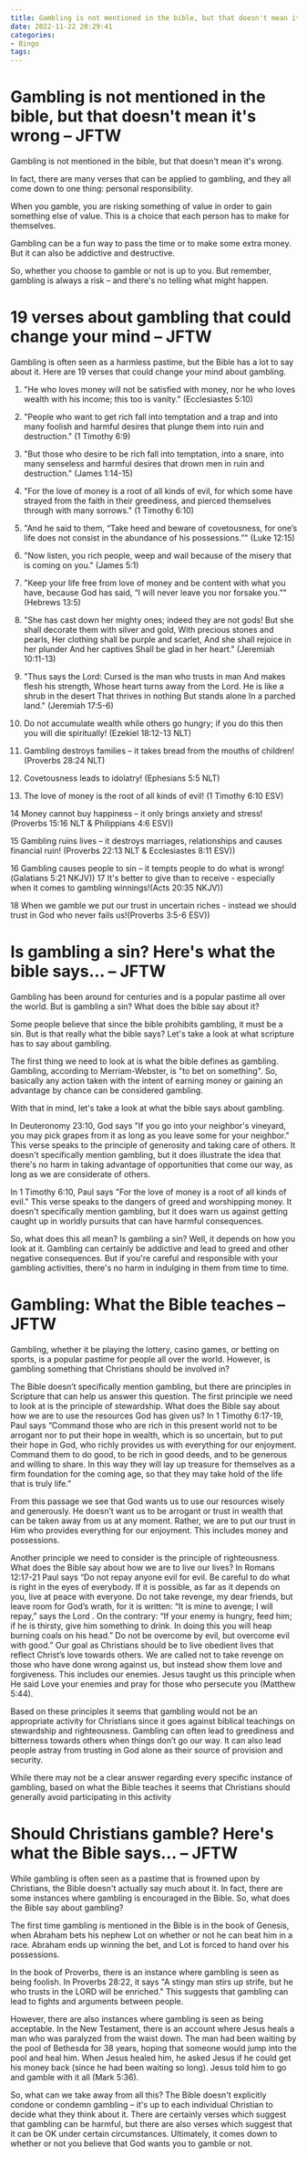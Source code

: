 ```yaml
---
title: Gambling is not mentioned in the bible, but that doesn't mean it's wrong – JFTW
date: 2022-11-22 20:29:41
categories:
- Bingo
tags:
---
```



#  Gambling is not mentioned in the bible, but that doesn't mean it's wrong – JFTW

Gambling is not mentioned in the bible, but that doesn't mean it's wrong.

In fact, there are many verses that can be applied to gambling, and they all come down to one thing: personal responsibility.

When you gamble, you are risking something of value in order to gain something else of value. This is a choice that each person has to make for themselves.

Gambling can be a fun way to pass the time or to make some extra money. But it can also be addictive and destructive.

So, whether you choose to gamble or not is up to you. But remember, gambling is always a risk – and there's no telling what might happen.

#  19 verses about gambling that could change your mind – JFTW

Gambling is often seen as a harmless pastime, but the Bible has a lot to say about it. Here are 19 verses that could change your mind about gambling.

1. "He who loves money will not be satisfied with money, nor he who loves wealth with his income; this too is vanity." (Ecclesiastes 5:10)

2. "People who want to get rich fall into temptation and a trap and into many foolish and harmful desires that plunge them into ruin and destruction." (1 Timothy 6:9)

3. "But those who desire to be rich fall into temptation, into a snare, into many senseless and harmful desires that drown men in ruin and destruction." (James 1:14-15)

4. "For the love of money is a root of all kinds of evil, for which some have strayed from the faith in their greediness, and pierced themselves through with many sorrows." (1 Timothy 6:10)

5. "And he said to them, “Take heed and beware of covetousness, for one’s life does not consist in the abundance of his possessions.”" (Luke 12:15)

6. "Now listen, you rich people, weep and wail because of the misery that is coming on you." (James 5:1)

7. "Keep your life free from love of money and be content with what you have, because God has said, “I will never leave you nor forsake you.”" (Hebrews 13:5)

8. "She has cast down her mighty ones; indeed they are not gods! But she shall decorate them with silver and gold, With precious stones and pearls, Her clothing shall be purple and scarlet, And she shall rejoice in her plunder And her captives Shall be glad in her heart." (Jeremiah 10:11-13)

9. "Thus says the Lord: Cursed is the man who trusts in man And makes flesh his strength, Whose heart turns away from the Lord. He is like a shrub in the desert That thrives in nothing But stands alone In a parched land." (Jeremiah 17:5-6)


10. Do not accumulate wealth while others go hungry; if you do this then you will die spiritually! (Ezekiel 18:12-13 NLT)

11. Gambling destroys families – it takes bread from the mouths of children! (Proverbs 28:24 NLT)

12. Covetousness leads to idolatry! (Ephesians 5:5 NLT)

13. The love of money is the root of all kinds of evil! (1 Timothy 6:10 ESV) 

14 Money cannot buy happiness – it only brings anxiety and stress! (Proverbs 15:16 NLT & Philippians 4:6 ESV)) 

15 Gambling ruins lives – it destroys marriages, relationships and causes financial ruin! (Proverbs 22:13 NLT & Ecclesiastes 8:11 ESV)) 

16 Gambling causes people to sin – it tempts people to do what is wrong!(Galatians 5:21 NKJV))  17 It's better to give than to receive - especially when it comes to gambling winnings!(Acts 20:35 NKJV)) 

18 When we gamble we put our trust in uncertain riches - instead we should trust in God who never fails us!(Proverbs 3:5-6 ESV))

#  Is gambling a sin? Here's what the bible says… – JFTW

Gambling has been around for centuries and is a popular pastime all over the world. But is gambling a sin? What does the bible say about it?

Some people believe that since the bible prohibits gambling, it must be a sin. But is that really what the bible says? Let's take a look at what scripture has to say about gambling.

The first thing we need to look at is what the bible defines as gambling. Gambling, according to Merriam-Webster, is "to bet on something". So, basically any action taken with the intent of earning money or gaining an advantage by chance can be considered gambling.

With that in mind, let's take a look at what the bible says about gambling.

In Deuteronomy 23:10, God says "If you go into your neighbor's vineyard, you may pick grapes from it as long as you leave some for your neighbor." This verse speaks to the principle of generosity and taking care of others. It doesn't specifically mention gambling, but it does illustrate the idea that there's no harm in taking advantage of opportunities that come our way, as long as we are considerate of others.

In 1 Timothy 6:10, Paul says "For the love of money is a root of all kinds of evil." This verse speaks to the dangers of greed and worshipping money. It doesn't specifically mention gambling, but it does warn us against getting caught up in worldly pursuits that can have harmful consequences.

So, what does this all mean? Is gambling a sin? Well, it depends on how you look at it. Gambling can certainly be addictive and lead to greed and other negative consequences. But if you're careful and responsible with your gambling activities, there's no harm in indulging in them from time to time.

#  Gambling: What the Bible teaches – JFTW

Gambling, whether it be playing the lottery, casino games, or betting on sports, is a popular pastime for people all over the world. However, is gambling something that Christians should be involved in?

The Bible doesn’t specifically mention gambling, but there are principles in Scripture that can help us answer this question. The first principle we need to look at is the principle of stewardship. What does the Bible say about how we are to use the resources God has given us?
In 1 Timothy 6:17-19, Paul says “Command those who are rich in this present world not to be arrogant nor to put their hope in wealth, which is so uncertain, but to put their hope in God, who richly provides us with everything for our enjoyment. Command them to do good, to be rich in good deeds, and to be generous and willing to share. In this way they will lay up treasure for themselves as a firm foundation for the coming age, so that they may take hold of the life that is truly life.”

From this passage we see that God wants us to use our resources wisely and generously. He doesn’t want us to be arrogant or trust in wealth that can be taken away from us at any moment. Rather, we are to put our trust in Him who provides everything for our enjoyment. This includes money and possessions.

Another principle we need to consider is the principle of righteousness. What does the Bible say about how we are to live our lives?
In Romans 12:17-21 Paul says “Do not repay anyone evil for evil. Be careful to do what is right in the eyes of everybody. If it is possible, as far as it depends on you, live at peace with everyone. Do not take revenge, my dear friends, but leave room for God’s wrath, for it is written: “It is mine to avenge; I will repay,” says the Lord . On the contrary: “If your enemy is hungry, feed him; if he is thirsty, give him something to drink. In doing this you will heap burning coals on his head.” Do not be overcome by evil, but overcome evil with good.”
Our goal as Christians should be to live obedient lives that reflect Christ’s love towards others. We are called not to take revenge on those who have done wrong against us, but instead show them love and forgiveness. This includes our enemies. Jesus taught us this principle when He said Love your enemies and pray for those who persecute you (Matthew 5:44).

Based on these principles it seems that gambling would not be an appropriate activity for Christians since it goes against biblical teachings on stewardship and righteousness. Gambling can often lead to greediness and bitterness towards others when things don’t go our way. It can also lead people astray from trusting in God alone as their source of provision and security.

While there may not be a clear answer regarding every specific instance of gambling, based on what the Bible teaches it seems that Christians should generally avoid participating in this activity

#  Should Christians gamble? Here's what the Bible says… – JFTW

While gambling is often seen as a pastime that is frowned upon by Christians, the Bible doesn't actually say much about it. In fact, there are some instances where gambling is encouraged in the Bible. So, what does the Bible say about gambling?

The first time gambling is mentioned in the Bible is in the book of Genesis, when Abraham bets his nephew Lot on whether or not he can beat him in a race. Abraham ends up winning the bet, and Lot is forced to hand over his possessions.

In the book of Proverbs, there is an instance where gambling is seen as being foolish. In Proverbs 28:22, it says "A stingy man stirs up strife, but he who trusts in the LORD will be enriched." This suggests that gambling can lead to fights and arguments between people.

However, there are also instances where gambling is seen as being acceptable. In the New Testament, there is an account where Jesus heals a man who was paralyzed from the waist down. The man had been waiting by the pool of Bethesda for 38 years, hoping that someone would jump into the pool and heal him. When Jesus healed him, he asked Jesus if he could get his money back (since he had been waiting so long). Jesus told him to go and gamble with it all (Mark 5:36).

So, what can we take away from all this? The Bible doesn't explicitly condone or condemn gambling – it's up to each individual Christian to decide what they think about it. There are certainly verses which suggest that gambling can be harmful, but there are also verses which suggest that it can be OK under certain circumstances. Ultimately, it comes down to whether or not you believe that God wants you to gamble or not.